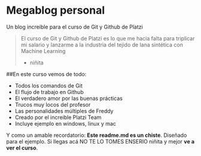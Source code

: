 # Megablog personal
Un blog increible para el curso de Git y Github de Platzi
>El curso de Git y Github de Platzi es lo que me hacia falta para triplicar mi salario y lanzarme a la industria del tejido de lana sintética con Machine Learning
> - niñita

##En este curso vemos de todo:
* Todos los comandos de Git
* El flujo de trabajo en Github
* El verdadero amor por las buenas prácticas
* Trucos muy locos del profesor
* Las personalidades múltiples de Freddy
* Creado por el increible Platzi Team
* Incluye ejemplo en windows, linux y mac

Y como un amable recordatorio: **Este readme.md es un chiste**. Diseñado para el ejemplo. Si llegas acá NO TE LO TOMES ENSERIO niñita y mejor **ve a ver el curso**.